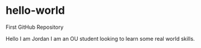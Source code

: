 # hello-world
First GitHub Repository

Hello I am Jordan I am an OU student looking to learn some real world skills.
